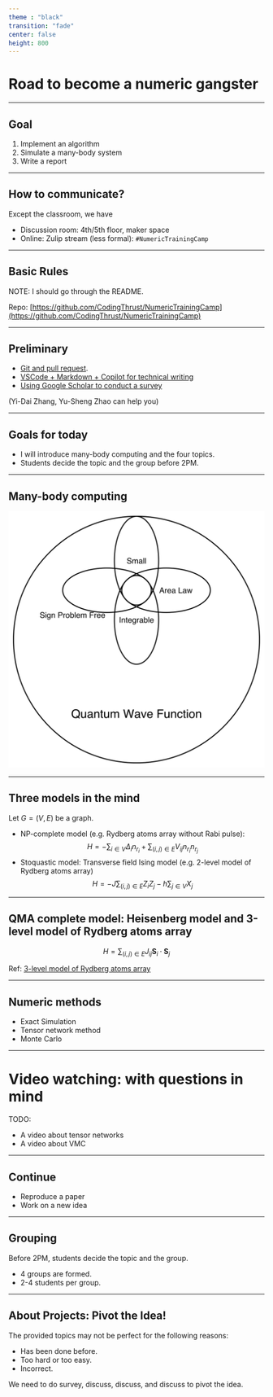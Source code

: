 ```yaml
---
theme : "black"
transition: "fade"
center: false
height: 800
---
```

<style>
    .reveal h1, .reveal h2, .reveal h3, .reveal h4, .reveal h5 {
                  text-transform: none;
		  }
    .reveal p {
        text-align: left;
    }
    .reveal ul {
        display: block;
    }
    .reveal ol {
        display: block;
    }
    .reveal p:has(> img){
        text-align: center;
    }
    h3 {
        border-bottom: 2px solid yellow;
        padding: 10px;
    }
</style>

# Road to become a numeric gangster

---

## Goal

1. Implement an algorithm
2. Simulate a many-body system
3. Write a report

---

## How to communicate?

Except the classroom, we have
- Discussion room: 4th/5th floor, maker space
- Online: Zulip stream (less formal): `#NumericTrainingCamp`

---

## Basic Rules

NOTE: I should go through the README.

Repo: [https://github.com/CodingThrust/NumericTrainingCamp](https://github.com/CodingThrust/NumericTrainingCamp)

---

## Preliminary

- [Git and pull request](https://book.jinguo-group.science/stable/chap1/git/).
- [VSCode + Markdown + Copilot for technical writing](guides/report-writing.md)
- [Using Google Scholar to conduct a survey](guides/conduct-survey.md)

(Yi-Dai Zhang, Yu-Sheng Zhao can help you)

---

## Goals for today

- I will introduce many-body computing and the four topics.
- Students decide the topic and the group before 2PM.

---

## Many-body computing

![](images/fig1.svg)

---

## Three models in the mind

Let $G = (V, E)$ be a graph.

- NP-complete model (e.g. Rydberg atoms array without Rabi pulse):
    $$
    H = - \sum_{i \in V} Δ_i n_{r_i} + \sum_{(i, j) \in E}V_{ij} n_{r_i} n_{r_j}
    $$
- Stoquastic model: Transverse field Ising model (e.g. 2-level model of Rydberg atoms array)
    $$
    H = -J \sum_{(i, j) \in E} Z_i Z_j - h \sum_{j\in V} X_j
    $$

---

## QMA complete model: Heisenberg model and 3-level model of Rydberg atoms array

$$
H = \sum_{(i, j) \in E} J_{ij}\mathbf{S}_i \cdot \mathbf{S}_j
$$

Ref: [3-level model of Rydberg atoms array](https://queracomputing.github.io/Bloqade.jl/dev/3-level/)

---

## Numeric methods
- Exact Simulation
- Tensor network method
- Monte Carlo


---

# Video watching: with questions in mind

TODO:
- A video about tensor networks
- A video about VMC

---

## Continue

- Reproduce a paper
- Work on a new idea

---

## Grouping

Before 2PM, students decide the topic and the group.

- 4 groups are formed.
- 2-4 students per group.

---

## About Projects: Pivot the Idea!
The provided topics may not be perfect for the following reasons:
- Has been done before.
- Too hard or too easy.
- Incorrect.

We need to do survey, discuss, discuss, and discuss to pivot the idea.
